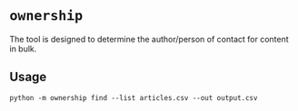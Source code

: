 # `ownership`

The tool is designed to determine the author/person of contact for content in bulk.

## Usage

`python -m ownership find --list articles.csv --out output.csv`